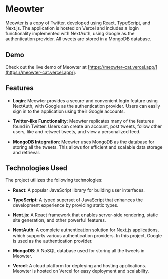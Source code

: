 # Meowter

Meowter is a copy of Twitter, developed using React, TypeScript, and Next.js. The application is hosted on Vercel and includes a login functionality implemented with NextAuth, using Google as the authentication provider. All tweets are stored in a MongoDB database.

## Demo

Check out the live demo of Meowter at [https://meowter-cat.vercel.app/](https://meowter-cat.vercel.app/).

## Features

- **Login**: Meowter provides a secure and convenient login feature using NextAuth, with Google as the authentication provider. Users can easily sign in to the application using their Google accounts.

- **Twitter-like Functionality**: Meowter replicates many of the features found in Twitter. Users can create an account, post tweets, follow other users, like and retweet tweets, and view a personalized feed.

- **MongoDB Integration**: Meowter uses MongoDB as the database for storing all the tweets. This allows for efficient and scalable data storage and retrieval.

## Technologies Used

The project utilizes the following technologies:

- **React**: A popular JavaScript library for building user interfaces.

- **TypeScript**: A typed superset of JavaScript that enhances the development experience by providing static types.

- **Next.js**: A React framework that enables server-side rendering, static site generation, and other powerful features.

- **NextAuth**: A complete authentication solution for Next.js applications, which supports various authentication providers. In this project, Google is used as the authentication provider.

- **MongoDB**: A NoSQL database used for storing all the tweets in Meowter.

- **Vercel**: A cloud platform for deploying and hosting applications. Meowter is hosted on Vercel for easy deployment and scalability.
